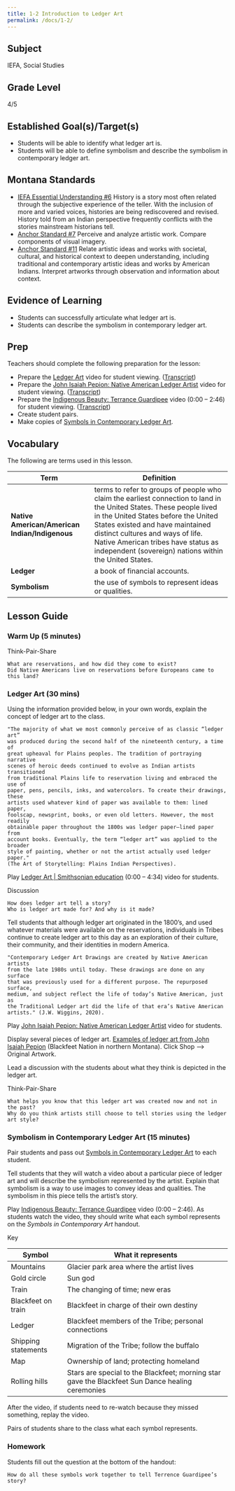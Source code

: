 ```yaml
---
title: 1-2 Introduction to Ledger Art
permalink: /docs/1-2/
---
```

## Subject
IEFA, Social Studies

## Grade Level
4/5 

## Established Goal(s)/Target(s)
-	Students will be able to identify what ledger art is.
-	Students will be able to define symbolism and describe the symbolism in contemporary ledger art.

## Montana Standards
- <u>IEFA Essential Understanding #6</u> History is a story most often related through the subjective experience of the teller. With the inclusion of more and varied voices, histories are being rediscovered and revised. History told from an Indian perspective frequently conflicts with the stories mainstream historians tell.
- <u>Anchor Standard #7</u> Perceive and analyze artistic work. Compare components of visual imagery.
- <u>Anchor Standard #11</u> Relate artistic ideas and works with societal, cultural, and historical context to deepen understanding, including traditional and contemporary artistic ideas and works by American Indians. Interpret artworks through observation and information about context.

## Evidence of Learning
- Students can successfully articulate what ledger art is.
- Students can describe the symbolism in contemporary ledger art.

## Prep
Teachers should complete the following preparation for the lesson:

- Prepare the [Ledger Art](https://youtu.be/GVZ8AHBHiC0) video for student viewing. ([Transcript](../1-2-t1/))
- Prepare the [John Isaiah Pepion: Native American Ledger Artist](https://www.youtube.com/watch?v=VX0hpiLP-FY) video for student viewing. ([Transcript](../1-2-t2/))
- Prepare the [Indigenous Beauty: Terrance Guardipee](https://www.youtube.com/watch?v=-8cVxlT1SHI) video (0:00 – 2:46) for student viewing. ([Transcript](../1-2-t3/))
- Create student pairs.
- Make copies of [Symbols in Contemporary Ledger Art](../resources/1-2_symbolism-in-contemporary-ledger-art.pdf).

## Vocabulary
The following are terms used in this lesson.

Term | Definition
-- | --
**Native American/American Indian/Indigenous** | terms to refer to groups of people who claim the earliest connection to land in the United States. These people lived in the United States before the United States existed and have maintained distinct cultures and ways of life. Native American tribes have status as independent (sovereign) nations within the United States.
**Ledger**  |  a book of financial accounts.
**Symbolism**  |  the use of symbols to represent ideas or qualities.

## Lesson Guide

### Warm Up (5 minutes)
Think-Pair-Share
```
What are reservations, and how did they come to exist?
Did Native Americans live on reservations before Europeans came to this land?
```

### Ledger Art (30 mins)
Using the information provided below, in your own words, explain the concept of ledger art to the class.
```
"The majority of what we most commonly perceive of as classic “ledger art”  
was produced during the second half of the nineteenth century, a time of  
great upheaval for Plains peoples. The tradition of portraying narrative  
scenes of heroic deeds continued to evolve as Indian artists transitioned  
from traditional Plains life to reservation living and embraced the use of  
paper, pens, pencils, inks, and watercolors. To create their drawings, these  
artists used whatever kind of paper was available to them: lined paper,  
foolscap, newsprint, books, or even old letters. However, the most readily  
obtainable paper throughout the 1800s was ledger paper—lined paper from  
account books. Eventually, the term “ledger art” was applied to the broader  
style of painting, whether or not the artist actually used ledger paper."  
(The Art of Storytelling: Plains Indian Perspectives).
```
Play [Ledger Art \| Smithsonian education](https://youtu.be/GVZ8AHBHiC0) (0:00 – 4:34) video for students.

Discussion
```
How does ledger art tell a story?  
Who is ledger art made for? And why is it made?
```

Tell students that although ledger art originated in the 1800’s, and used whatever materials were available on the reservations, individuals in Tribes continue to create ledger art to this day as an exploration of their culture, their community, and their identities in modern America.

```
"Contemporary Ledger Art Drawings are created by Native American artists  
from the late 1980s until today. These drawings are done on any surface  
that was previously used for a different purpose. The repurposed surface,  
medium, and subject reflect the life of today’s Native American, just as  
the Traditional Ledger art did the life of that era’s Native American  
artists." (J.W. Wiggins, 2020).
```
Play [John Isaiah Pepion: Native American Ledger Artist](https://www.youtube.com/watch?v=VX0hpiLP-FY) video for students.

Display several pieces of ledger art.
[Examples of ledger art from John Isaiah Pepion](https://johnisaiahpepion.com/collections/prints) (Blackfeet Nation in northern Montana). Click Shop --> Original Artwork.

Lead a discussion with the students about what they think is depicted in the ledger art.

Think-Pair-Share
```
What helps you know that this ledger art was created now and not in the past?  
Why do you think artists still choose to tell stories using the ledger art style?
```

### Symbolism in Contemporary Ledger Art (15 minutes)
Pair students and pass out [Symbols in Contemporary Ledger Art](../resources/1-2-symbolism-in-contemporary-ledger-art.pdf) to each student.

Tell students that they will watch a video about a particular piece of ledger art and will describe the symbolism represented by the artist. Explain that symbolism is a way to use images to convey ideas and qualities. The symbolism in this piece tells the artist’s story.

Play [Indigenous Beauty: Terrance Guardipee](https://www.youtube.com/watch?v=-8cVxlT1SHI) video (0:00 – 2:46). As students watch the video, they should write what each symbol represents on the *Symbols in Contemporary Art* handout.

Key

| Symbol	| What it represents |
| ----- | ------------------ |
| Mountains |	Glacier park area where the artist lives |
| Gold circle	| Sun god |
| Train	| The changing of time; new eras |
| Blackfeet on train | Blackfeet in charge of their own destiny |
| Ledger	| Blackfeet members of the Tribe; personal connections |
| Shipping statements |	Migration of the Tribe; follow the buffalo |
| Map	| Ownership of land; protecting homeland |
| Rolling hills	| Stars are special to the Blackfeet; morning star gave the Blackfeet Sun Dance healing ceremonies |

After the video, if students need to re-watch because they missed something, replay the video.

Pairs of students share to the class what each symbol represents.

### Homework
Students fill out the question at the bottom of the handout:
```
How do all these symbols work together to tell Terrence Guardipee’s story?
```

